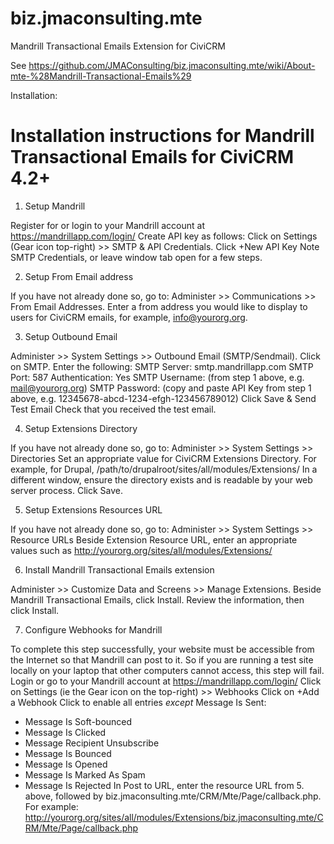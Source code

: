 biz.jmaconsulting.mte
=====================

Mandrill Transactional Emails Extension for CiviCRM

See https://github.com/JMAConsulting/biz.jmaconsulting.mte/wiki/About-mte-%28Mandrill-Transactional-Emails%29

Installation:

Installation instructions for Mandrill Transactional Emails for CiviCRM 4.2+
============================================================================

1. Setup Mandrill

Register for or login to your Mandrill account at https://mandrillapp.com/login/
Create API key as follows:
Click on Settings (Gear icon top-right) >> SMTP & API Credentials.
Click +New API Key
Note SMTP Credentials, or leave window tab open for a few steps.


2. Setup From Email address

If you have not already done so, go to:
Administer >> Communications >> From Email Addresses.
Enter a from address you would like to display to users for CiviCRM emails, for example, info@yourorg.org.


3. Setup Outbound Email

Administer >> System Settings >> Outbound Email (SMTP/Sendmail).
Click on SMTP.
Enter the following:
SMTP Server: smtp.mandrillapp.com
SMTP Port: 587
Authentication: Yes
SMTP Username: (from step 1 above, e.g. mail@yourorg.org)
SMTP Password: (copy and paste API Key from step 1 above, e.g. 12345678-abcd-1234-efgh-123456789012)
Click Save & Send Test Email
Check that you received the test email.


4. Setup Extensions Directory 

If you have not already done so, go to:
Administer >> System Settings >> Directories
Set an appropriate value for CiviCRM Extensions Directory.
For example, for Drupal, /path/to/drupalroot/sites/all/modules/Extensions/
In a different window, ensure the directory exists and is readable by your web server process.
Click Save.


5. Setup Extensions Resources URL

If you have not already done so, go to:
Administer >> System Settings >> Resource URLs
Beside Extension Resource URL, enter an appropriate values such as 
http://yourorg.org/sites/all/modules/Extensions/


6. Install Mandrill Transactional Emails extension

Administer >> Customize Data and Screens >> Manage Extensions.
Beside Mandrill Transactional Emails, click Install.
Review the information, then click Install.


7. Configure Webhooks for Mandrill

To complete this step successfully, your website must be accessible from the Internet so that Mandrill can post to it. 
So if you are running a test site locally on your laptop that other computers cannot access, this step will fail.
Login or go to your Mandrill account at https://mandrillapp.com/login/
Click on Settings (ie the Gear icon on the top-right) >> Webhooks
Click on +Add a Webhook
Click to enable all entries _except_ Message Is Sent:
- Message Is Soft-bounced
- Message Is Clicked
- Message Recipient Unsubscribe
- Message Is Bounced
- Message Is Opened
- Message Is Marked As Spam
- Message Is Rejected
In Post to URL, enter the resource URL from 5. above, followed by biz.jmaconsulting.mte/CRM/Mte/Page/callback.php. 
For example: http://yourorg.org/sites/all/modules/Extensions/biz.jmaconsulting.mte/CRM/Mte/Page/callback.php


